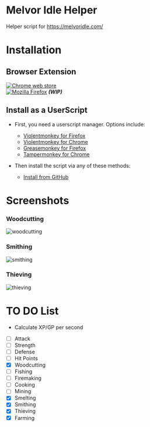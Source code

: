 # Melvor Idle Helper
Helper script for https://melvoridle.com/

# Installation

## Browser Extension
[![Chrome web store](https://img.shields.io/chrome-web-store/v/oohpcmhalnghhalafmmikpjcmmdnlelb?color=4285F4&logo=google-chrome&style=flat-square)](https://chrome.google.com/webstore/detail/melvor-idle-helper/oohpcmhalnghhalafmmikpjcmmdnlelb)<br/>
[![Mozilla Firefox](https://img.shields.io/amo/v/melvor-idle-helper?color=FF9400&logo=mozilla-firefox&style=flat-square)](#melvor-idle-helper) _**(WIP)**_

## Install as a UserScript
- First, you need a userscript manager. Options include:
  - [Violentmonkey for Firefox](https://addons.mozilla.org/en-US/firefox/addon/violentmonkey/)
  - [Violentmonkey for Chrome](https://chrome.google.com/webstore/detail/violentmonkey/jinjaccalgkegednnccohejagnlnfdag)
  - [Greasemonkey for Firefox](https://addons.mozilla.org/en-US/firefox/addon/greasemonkey/)
  - [Tampermonkey for Chrome](https://chrome.google.com/webstore/detail/tampermonkey/dhdgffkkebhmkfjojejmpbldmpobfkfo)

- Then install the script via any of these methods:
  - [Install from GitHub](https://raw.githubusercontent.com/RedSparr0w/Melvor-Idle-Helper/master/melvor-idle-helper-script.user.js)

# Screenshots

### Woodcutting
![woodcutting](https://i.imgur.com/haCNvPH.png)
### Smithing
![smithing](https://i.imgur.com/5CSXraL.png)
### Thieving
![thieving](https://i.imgur.com/2nC7K7L.png)

# TO DO List

- Calculate XP/GP per second
 - [ ] Attack
 - [ ] Strength
 - [ ] Defense
 - [ ] Hit Points
 - [x] Woodcutting
 - [ ] Fishing
 - [ ] Firemaking
 - [ ] Cooking
 - [ ] Mining
 - [x] Smelting
 - [x] Smithing
 - [x] Thieving
 - [x] Farming
